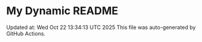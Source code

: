# My Dynamic README
Updated at: Wed Oct 22 13:34:13 UTC 2025
This file was auto-generated by GitHub Actions.
